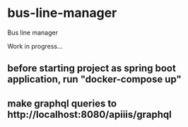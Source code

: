# bus-line-manager
Bus line manager

Work in progress...


## before starting project as spring boot application, run "docker-compose up"

## make graphql queries to http://localhost:8080/apiiis/graphql


